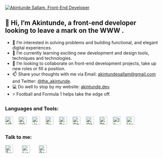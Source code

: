 [![Akintunde Sallam. Front-End Developer](https://ik.imagekit.io/m7wnsef4h/title_suGZkbOOt.png?ik-sdk-version=javascript-1.4.3&updatedAt=1656967917074)](https://www.akintunde.dev/)
## 👋 Hi, I’m Akintunde, a front-end developer looking to leave a mark on the WWW .
- 👀 I’m interested in solving problems and building functional, and elegant digital experiences.
- 🌱 I’m currently learning exciting new development and design tools, techniques and technologies. 
- 💞️ I’m looking to collaborate on front-end development projects, take up new roles or fill a position. 
- 📫 Share your thoughts with me via Email: [akintundesallam@gmail.com](mailto:akintundesallam@gmail.com) and Twitter: [@the_akintunde](https://twitter.com/the_akintunde).
- 💻 Do well to stop by my website: [akintunde.dev](https://www.akintunde.dev/).  
- ⚡ Football and Formula 1 helps take the edge off.


### Languages and Tools:
<img align="left" alt="HTML5" width="26px" src="https://cdn.jsdelivr.net/gh/devicons/devicon/icons/html5/html5-original.svg" style="padding-right:15px;" />
<img align="left" alt="CSS3" width="26px"  src="https://cdn.jsdelivr.net/gh/devicons/devicon/icons/css3/css3-original.svg" style="padding-right:15px;" />
<img align="left" alt="JavaScript" width="26px" src="https://cdn.jsdelivr.net/gh/devicons/devicon/icons/javascript/javascript-original.svg" style="padding-right:15px;" />
<img align="left" alt="React" width="26px" src="https://cdn.jsdelivr.net/gh/devicons/devicon/icons/react/react-original.svg" style="padding-right:15px;" />
<img align="left" alt="Bootstrap" width="26px" src="https://cdn.jsdelivr.net/gh/devicons/devicon/icons/bootstrap/bootstrap-original.svg" style="padding-right:15px;" />
<img align="left" alt="Git" width="26px" src="https://cdn.jsdelivr.net/gh/devicons/devicon/icons/git/git-original.svg" style="padding-right:15px;" />
<img align="left" alt="GitHub" width="26px" src="https://user-images.githubusercontent.com/3369400/139447912-e0f43f33-6d9f-45f8-be46-2df5bbc91289.png" style="padding-right:15px;" />
<img align="left" alt="Photoshop" width="26px" src="https://cdn.jsdelivr.net/gh/devicons/devicon/icons/photoshop/photoshop-plain.svg" style="padding-right:15px;" />
<img align="left" alt="Illustrator" width="26px" src="https://cdn.jsdelivr.net/gh/devicons/devicon/icons/illustrator/illustrator-plain.svg" style="padding-right:15px;" />
<img align="left" alt="Visual Studio Code" width="26px" src="https://cdn.jsdelivr.net/gh/devicons/devicon/icons/vscode/vscode-original.svg" style="padding-right:15px;" />


<br />
<br />

### Talk to me:
[<img align="center" alt="Twitter" width="26px" src="https://cdn.cdnlogo.com/logos/t/45/twitter.svg" style="padding-right:25px;" />](https://twitter.com/the_akintunde) 
[<img align="center" alt="LinkedIn" width="26px" src="https://cdn.jsdelivr.net/gh/devicons/devicon/icons/linkedin/linkedin-original.svg" style="padding-right:25px;" />](https://www.linkedin.com/in/akintunde-sallam/) 
[<img align="center" alt="Behance" width="26px" src="https://cdn.jsdelivr.net/gh/devicons/devicon/icons/behance/behance-original.svg" style="padding-right:25px;" />](https://www.behance.net/akintundesallam/) 


<!---
AkinAce/AkinAce is a ✨ special ✨ repository because its `README.md` (this file) appears on your GitHub profile.
You can click the Preview link to take a look at your changes.
--->
